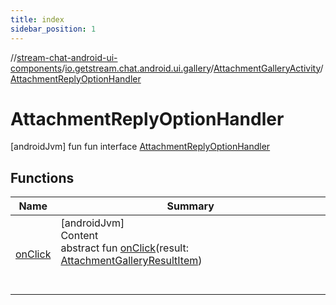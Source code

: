 ```yaml
---
title: index
sidebar_position: 1
---
```

//[stream-chat-android-ui-components](../../../../index.md)/[io.getstream.chat.android.ui.gallery](../../index.md)/[AttachmentGalleryActivity](../index.md)/[AttachmentReplyOptionHandler](index.md)



# AttachmentReplyOptionHandler  
 [androidJvm] fun fun interface [AttachmentReplyOptionHandler](index.md)   


## Functions  
  
|  Name |  Summary | 
|---|---|
| <a name="io.getstream.chat.android.ui.gallery/AttachmentGalleryActivity.AttachmentReplyOptionHandler/onClick/#io.getstream.chat.android.ui.gallery.AttachmentGalleryResultItem/PointingToDeclaration/"></a>[onClick](onClick.md)| <a name="io.getstream.chat.android.ui.gallery/AttachmentGalleryActivity.AttachmentReplyOptionHandler/onClick/#io.getstream.chat.android.ui.gallery.AttachmentGalleryResultItem/PointingToDeclaration/"></a>[androidJvm]  <br/>Content  <br/>abstract fun [onClick](onClick.md)(result: [AttachmentGalleryResultItem](../../AttachmentGalleryResultItem/index.md))  <br/><br/><br/>|

